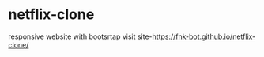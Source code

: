 # netflix-clone
responsive website with bootsrtap
visit site-https://fnk-bot.github.io/netflix-clone/
